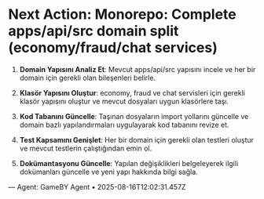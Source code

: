 # Next Action: Monorepo: Complete apps/api/src domain split (economy/fraud/chat services)

1. **Domain Yapısını Analiz Et**: Mevcut apps/api/src yapısını incele ve her bir domain için gerekli olan bileşenleri belirle.

2. **Klasör Yapısını Oluştur**: economy, fraud ve chat servisleri için gerekli klasör yapısını oluştur ve mevcut dosyaları uygun klasörlere taşı.

3. **Kod Tabanını Güncelle**: Taşınan dosyaların import yollarını güncelle ve domain bazlı yapılandırmaları uygulayarak kod tabanını revize et.

4. **Test Kapsamını Genişlet**: Her bir domain için gerekli olan testleri oluştur ve mevcut testlerin çalıştığından emin ol.

5. **Dokümantasyonu Güncelle**: Yapılan değişiklikleri belgeleyerek ilgili dokümanları güncelle ve yeni yapı hakkında bilgi sağla.

— Agent: GameBY Agent • 2025-08-16T12:02:31.457Z
